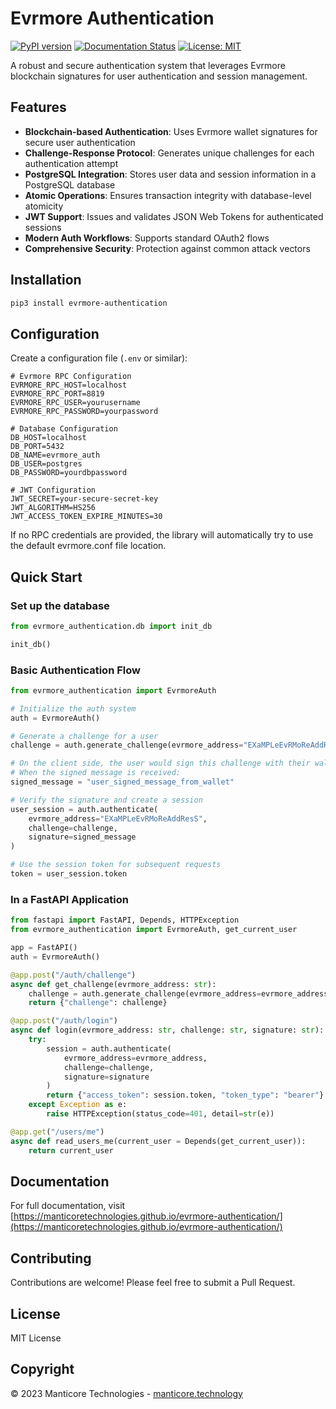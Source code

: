 # Evrmore Authentication

[![PyPI version](https://badge.fury.io/py/evrmore-authentication.svg)](https://badge.fury.io/py/evrmore-authentication)
[![Documentation Status](https://readthedocs.io/en/latest/?badge=latest)](https://evrmore-authentication.readthedocs.io/en/latest/?badge=latest)
[![License: MIT](https://img.shields.io/badge/License-MIT-yellow.svg)](https://opensource.org/licenses/MIT)

A robust and secure authentication system that leverages Evrmore blockchain signatures for user authentication and session management.

## Features

- **Blockchain-based Authentication**: Uses Evrmore wallet signatures for secure user authentication
- **Challenge-Response Protocol**: Generates unique challenges for each authentication attempt
- **PostgreSQL Integration**: Stores user data and session information in a PostgreSQL database
- **Atomic Operations**: Ensures transaction integrity with database-level atomicity
- **JWT Support**: Issues and validates JSON Web Tokens for authenticated sessions
- **Modern Auth Workflows**: Supports standard OAuth2 flows
- **Comprehensive Security**: Protection against common attack vectors

## Installation

```bash
pip3 install evrmore-authentication
```

## Configuration

Create a configuration file (`.env` or similar):

```
# Evrmore RPC Configuration
EVRMORE_RPC_HOST=localhost
EVRMORE_RPC_PORT=8819
EVRMORE_RPC_USER=yourusername
EVRMORE_RPC_PASSWORD=yourpassword

# Database Configuration
DB_HOST=localhost
DB_PORT=5432
DB_NAME=evrmore_auth
DB_USER=postgres
DB_PASSWORD=yourdbpassword

# JWT Configuration
JWT_SECRET=your-secure-secret-key
JWT_ALGORITHM=HS256
JWT_ACCESS_TOKEN_EXPIRE_MINUTES=30
```

If no RPC credentials are provided, the library will automatically try to use the default evrmore.conf file location.

## Quick Start

### Set up the database

```python
from evrmore_authentication.db import init_db

init_db()
```

### Basic Authentication Flow

```python
from evrmore_authentication import EvrmoreAuth

# Initialize the auth system
auth = EvrmoreAuth()

# Generate a challenge for a user
challenge = auth.generate_challenge(evrmore_address="EXaMPLeEvRMoReAddResS")

# On the client side, the user would sign this challenge with their wallet
# When the signed message is received:
signed_message = "user_signed_message_from_wallet"

# Verify the signature and create a session
user_session = auth.authenticate(
    evrmore_address="EXaMPLeEvRMoReAddResS",
    challenge=challenge,
    signature=signed_message
)

# Use the session token for subsequent requests
token = user_session.token
```

### In a FastAPI Application

```python
from fastapi import FastAPI, Depends, HTTPException
from evrmore_authentication import EvrmoreAuth, get_current_user

app = FastAPI()
auth = EvrmoreAuth()

@app.post("/auth/challenge")
async def get_challenge(evrmore_address: str):
    challenge = auth.generate_challenge(evrmore_address=evrmore_address)
    return {"challenge": challenge}

@app.post("/auth/login")
async def login(evrmore_address: str, challenge: str, signature: str):
    try:
        session = auth.authenticate(
            evrmore_address=evrmore_address,
            challenge=challenge,
            signature=signature
        )
        return {"access_token": session.token, "token_type": "bearer"}
    except Exception as e:
        raise HTTPException(status_code=401, detail=str(e))

@app.get("/users/me")
async def read_users_me(current_user = Depends(get_current_user)):
    return current_user
```

## Documentation

For full documentation, visit [https://manticoretechnologies.github.io/evrmore-authentication/](https://manticoretechnologies.github.io/evrmore-authentication/)

## Contributing

Contributions are welcome! Please feel free to submit a Pull Request.

## License

MIT License

## Copyright

© 2023 Manticore Technologies - [manticore.technology](https://manticore.technology) 